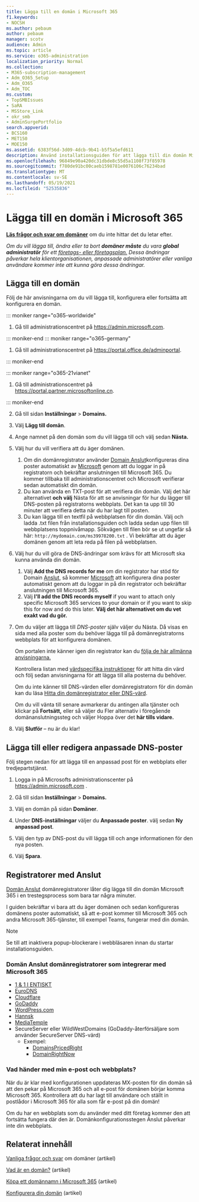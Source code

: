 ```yaml
---
title: Lägga till en domän i Microsoft 365
f1.keywords:
- NOCSH
ms.author: pebaum
author: pebaum
manager: scotv
audience: Admin
ms.topic: article
ms.service: o365-administration
localization_priority: Normal
ms.collection:
- M365-subscription-management
- Adm_O365_Setup
- Adm_O365
- Adm_TOC
ms.custom:
- TopSMBIssues
- SaRA
- MSStore_Link
- okr_smb
- AdminSurgePortfolio
search.appverid:
- BCS160
- MET150
- MOE150
ms.assetid: 6383f56d-3d09-4dcb-9b41-b5f5a5efd611
description: Använd installationsguiden för att lägga till din domän Microsoft 365 i Microsoft 365 genom att lägga till en DNS-post hos din DNS-värd.
ms.openlocfilehash: 96849e90a420dc31dbde8c55d5a1108f73f85978
ms.sourcegitcommit: f780de91bc00caeb1598781e0076106c76234bad
ms.translationtype: MT
ms.contentlocale: sv-SE
ms.lasthandoff: 05/19/2021
ms.locfileid: "52535836"
---
```

# <a name="add-a-domain-to-microsoft-365"></a>Lägga till en domän i Microsoft 365

 **[Läs frågor och svar om domäner](domains-faq.yml)** om du inte hittar det du letar efter. 
  
 *Om du vill lägga till, ändra eller ta bort **domäner måste** du vara **global administratör** för ett [företags- eller företagsplan.](https://products.office.com/business/office) Dessa ändringar påverkar hela *klientorganisationen, anpassade* administratörer *eller vanliga* användare kommer inte att kunna göra dessa ändringar.*  

 ## <a name="add-a-domain"></a>Lägga till en domän

Följ de här anvisningarna om du vill lägga till, konfigurera eller fortsätta att konfigurera en domän. 

::: moniker range="o365-worldwide"

1. Gå till administrationscentret på <a href="https://go.microsoft.com/fwlink/p/?linkid=2024339" target="_blank">https://admin.microsoft.com</a>.

::: moniker-end
::: moniker range="o365-germany"

1. Gå till administrationscentret på <a href="https://go.microsoft.com/fwlink/p/?linkid=848041" target="_blank">https://portal.office.de/adminportal</a>.

::: moniker-end

::: moniker range="o365-21vianet"

1. Gå till administrationscentret på <a href="https://go.microsoft.com/fwlink/p/?linkid=850627" target="_blank">https://portal.partner.microsoftonline.cn</a>.

::: moniker-end
    
2. Gå till sidan **Inställningar**  >  **Domains.** 

3. Välj **Lägg till domän**.
    
4. Ange namnet på den domän som du vill lägga till och välj sedan **Nästa.**
    
5. Välj hur du vill verifiera att du äger domänen.
    
    1. Om din domänregistrator använder [Domain Anslut](#domain-connect-registrars-integrating-with-microsoft-365)konfigureras dina poster automatiskt av [Microsoft](../get-help-with-domains/domain-connect.md) genom att du loggar in på registratorn och bekräftar anslutningen till Microsoft 365. Du kommer tillbaka till administrationscentret och Microsoft verifierar sedan automatiskt din domän.
    2. Du kan använda en TXT-post för att verifiera din domän. Välj det här alternativet **och välj** Nästa för att se anvisningar för hur du lägger till DNS-posten på registratorns webbplats. Det kan ta upp till 30 minuter att verifiera detta när du har lagt till posten. 
    3. Du kan lägga till en textfil på webbplatsen för din domän. Välj och ladda .txt filen från installationsguiden och ladda sedan upp filen till webbplatsens toppnivåmapp. Sökvägen till filen bör se ut ungefär så här: `http://mydomain.com/ms39978200.txt` . Vi bekräftar att du äger domänen genom att leta reda på filen på webbplatsen.
    
6. Välj hur du vill göra de DNS-ändringar som krävs för att Microsoft ska kunna använda din domän.
    
    1. Välj **Add the DNS records for me** om din registrator har stöd för Domain [Anslut](#domain-connect-registrars-integrating-with-microsoft-365), så kommer [Microsoft](../get-help-with-domains/domain-connect.md) att konfigurera dina poster automatiskt genom att du loggar in på din registrator och bekräftar anslutningen till Microsoft 365.
    2. Välj **I'll add the DNS records myself** if you want to attach only specific Microsoft 365 services to your domain or if you want to skip this for now and do this later. **Välj det här alternativet om du vet exakt vad du gör.**

7. Om du väljer att lägga  till *DNS-poster* själv väljer du Nästa. Då visas en sida med alla poster som du behöver lägga till på domänregistratorns webbplats för att konfigurera domänen. 

    Om portalen inte känner igen din registrator kan du [följa de här allmänna anvisningarna.](../get-help-with-domains/create-dns-records-at-any-dns-hosting-provider.md)
    
    Kontrollera listan med [värdspecifika instruktioner](../get-help-with-domains/set-up-your-domain-host-specific-instructions.md) för att hitta din värd och följ sedan anvisningarna för att lägga till alla posterna du behöver. 
    
    Om du inte känner till DNS-värden eller domänregistratorn för din domän kan du läsa [Hitta din domänregistrator eller DNS-värd](../get-help-with-domains/find-your-domain-registrar.md).
    
    Om du vill vänta till senare avmarkerar du antingen alla tjänster och  klickar på **Fortsätt,** eller så väljer du Fler alternativ i föregående domänanslutningssteg och väljer Hoppa över det **här tills vidare.**
    
8. Välj **Slutför** – nu är du klar!

## <a name="add-or-edit-custom-dns-records"></a>Lägga till eller redigera anpassade DNS-poster

Följ stegen nedan för att lägga till en anpassad post för en webbplats eller tredjepartstjänst.

1. Logga in på Microsofts administrationscenter på <a href="https://go.microsoft.com/fwlink/p/?linkid=2024339" target="_blank">https://admin.microsoft.com</a> .

2. Gå till sidan **Inställningar**   >  **Domains.**

3. Välj en domän på sidan **Domäner**. 
    
4. Under **DNS-inställningar** väljer du **Anpassade poster**. välj sedan **Ny anpassad post**.

5. Välj den typ av DNS-post du vill lägga till och ange informationen för den nya posten.
    
6. Välj **Spara**.

## <a name="registrars-with-domain-connect"></a>Registratorer med Anslut

[Domän Anslut](https://www.domainconnect.org/) domänregistratorer låter dig lägga till din domän Microsoft 365 i en trestegsprocess som bara tar några minuter. 
  
I guiden bekräftar vi bara att du äger domänen och sedan konfigureras domänens poster automatiskt, så att e-post kommer till Microsoft 365 och andra Microsoft 365-tjänster, till exempel Teams, fungerar med din domän.
  
> [!NOTE]
> Se till att inaktivera popup-blockerare i webbläsaren innan du startar installationsguiden.
  
### <a name="domain-connect-registrars-integrating-with-microsoft-365"></a>Domän Anslut domänregistratorer som integrerar med Microsoft 365

- [1 &amp; 1 I ENTISKT](https://www.1and1.com/)
- [EuroDNS](https://www.eurodns.com/)
- [Cloudflare](https://www.cloudflare.com/)
- [GoDaddy](https://www.godaddy.com/)
- [WordPress.com](https://wordpress.com/)
- [Hannsk](https://www.plesk.com/)
- [MediaTemple](https://mediatemple.net/)
- SecureServer eller WildWestDomains (GoDaddy-återförsäljare som använder SecureServer DNS-värd)
    - Exempel:
        - [DomainsPricedRight](https://www.domainspricedright.com/products/domain-registration)
        - [DomainRightNow](https://www.domainrightnow.com/)

### <a name="what-happens-to-my-email-and-website"></a>Vad händer med min e-post och webbplats?

När du är klar med konfigurationen uppdateras MX-posten för din domän så att den pekar på Microsoft 365 och all e-post för domänen börjar komma Microsoft 365. Kontrollera att du har lagt till användare och ställt in postlådor i Microsoft 365 för alla som får e-post på din domän!
  
Om du har en webbplats som du använder med ditt företag kommer den att fortsätta fungera där den är. Domänkonfigurationsstegen Anslut påverkar inte din webbplats.

## <a name="related-content"></a>Relaterat innehåll

[Vanliga frågor och svar](domains-faq.yml) om domäner (artikel)

[Vad är en domän?](../get-help-with-domains/what-is-a-domain.md) (artikel)

[Köpa ett domännamn i Microsoft 365](../get-help-with-domains/buy-a-domain-name.md) (artikel)

[Konfigurera din domän](../get-help-with-domains/set-up-your-domain-host-specific-instructions.md) (artikel)